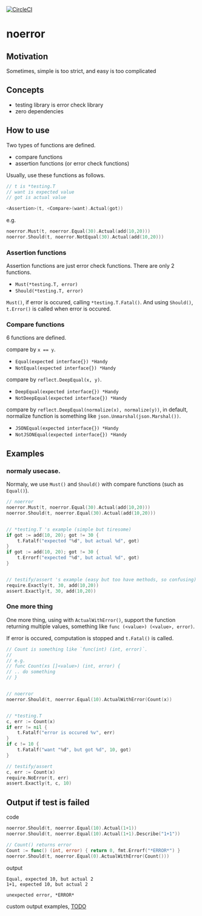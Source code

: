 [![CircleCI](https://circleci.com/gh/podhmo/noerror.svg?style=svg)](https://circleci.com/gh/podhmo/noerror)

# noerror

## Motivation

Sometimes, simple is too strict, and easy is too complicated

## Concepts

- testing library is error check library
- zero dependencies

## How to use

Two types of functions are defined.

- compare functions
- assertion functions (or error check functions)

Usually, use these functions as follows.

```go
// t is *testing.T
// want is expected value
// got is actual value

<Assertion>(t, <Compare>(want).Actual(got))
```

e.g.

```go
noerror.Must(t, noerror.Equal(30).Actual(add(10,20)))
noerror.Should(t, noerror.NotEqual(30).Actual(add(10,20)))
```

### Assertion functions

Assertion functions are just error check functions. There are only 2 functions.

- `Must(*testing.T, error)`
- `Should(*testing.T, error)`

`Must()`, if error is occured, calling `*testing.T.Fatal()`. And using `Should()`, `t.Error()` is called when error is occured.

### Compare functions

6 functions are defined.

compare by `x == y`.

- `Equal(expected interface{}) *Handy`
- `NotEqual(expected interface{}) *Handy`

compare by `reflect.DeepEqual(x, y)`.

- `DeepEqual(expected interface{}) *Handy`
- `NotDeepEqual(expected interface{}) *Handy`

compare by `reflect.DeepEqual(normalize(x), normalize(y))`, in default, normalize function is something like `json.Unmarshal(json.Marshal())`.

- `JSONEqual(expected interface{}) *Handy`
- `NotJSONEqual(expected interface{}) *Handy`

## Examples

### normaly usecase.

Normaly, we use `Must()` and `Should()` with compare functions (such as `Equal()`).

```go
// noerror
noerror.Must(t, noerror.Equal(30).Actual(add(10,20)))
noerror.Should(t, noerror.Equal(30).Actual(add(10,20)))


// *testing.T 's example (simple but tiresome)
if got := add(10, 20); got != 30 {
	t.Fatalf("expected "%d", but actual %d", got)
}
if got := add(10, 20); got != 30 {
	t.Errorf("expected "%d", but actual %d", got)
}


// testify/assert 's example (easy but too have methods, so confusing)
require.Exactly(t, 30, add(10,20))
assert.Exactly(t, 30, add(10,20))
```

### One more thing

One more thing, using with `ActualWithError()`, support the function returning multiple values, something like `func (<value>) (<value>, error)`. 

If error is occured, computation is stopped and `t.Fatal()` is called.

```go
// Count is something like `func(int) (int, error)`.
//
// e.g.
// func Count(xs []<value>) (int, error) {
// .. do something
// }


// noerror
noerror.Should(t, noerror.Equal(10).ActualWithError(Count(x))


// *testing.T
c, err := Count(x)
if err != nil {
	t.Fatalf("error is occured %v", err)
}
if c != 10 {
	t.Fatalf("want "%d", but got %d", 10, got)
}

// testify/assert
c, err := Count(x)
require.NoError(t, err)
assert.Exactly(t, c, 10)
```

## Output if test is failed

code

```go
noerror.Should(t, noerror.Equal(10).Actual(1+1))
noerror.Should(t, noerror.Equal(10).Actual(1+1).Describe("1+1"))

// Count() returns error
Count := func() (int, error) { return 0, fmt.Errorf("*ERROR*") }
noerror.Should(t, noerror.Equal(0).ActualWithError(Count()))
```

output

```
Equal, expected 10, but actual 2
1+1, expected 10, but actual 2

unexpected error, *ERROR*
```

custom output examples, [TODO](https://github.com/podhmo/noerror/blob/ab7573214f6da953fef1a17692ff9abf4d09686c/log_test.go#L59)
